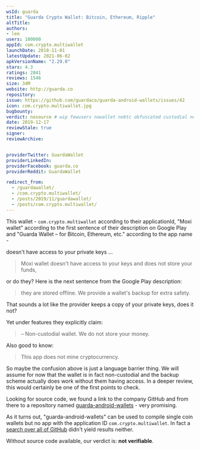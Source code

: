 ```yaml
---
wsId: guarda
title: "Guarda Crypto Wallet: Bitcoin, Ethereum, Ripple"
altTitle: 
authors:
- leo
users: 100000
appId: com.crypto.multiwallet
launchDate: 2018-11-01
latestUpdate: 2021-06-02
apkVersionName: "2.29.0"
stars: 4.3
ratings: 2841
reviews: 1546
size: 34M
website: http://guarda.co
repository: 
issue: https://github.com/guardaco/guarda-android-wallets/issues/42
icon: com.crypto.multiwallet.jpg
bugbounty: 
verdict: nosource # wip fewusers nowallet nobtc obfuscated custodial nosource nonverifiable reproducible bounty defunct
date: 2019-12-17
reviewStale: true
signer: 
reviewArchive:


providerTwitter: GuardaWallet
providerLinkedIn: 
providerFacebook: guarda.co
providerReddit: GuardaWallet

redirect_from:
  - /guardawallet/
  - /com.crypto.multiwallet/
  - /posts/2019/11/guardawallet/
  - /posts/com.crypto.multiwallet/
---
```



This wallet - `com.crypto.multiwallet` according to their applicationId,
"Moxi wallet" according to the first sentence of their description on Google
Play and "Guarda Wallet – for Bitcoin, Ethereum, etc." according to the app name -


doesn't have access to your private keys ...

> Moxi wallet doesn't have access to your keys and does not store your funds,

or do they? Here is the next sentence from the Google Play description:

> they are stored offline. We provide a wallet's backup for extra safety.

That sounds a lot like the provider keeps a copy of your private keys, does it
not?

Yet under features they explicitly claim:

> – Non-custodial wallet. We do not store your money.

Also good to know:

> This app does not mine cryptocurrency.

So maybe the confusion above is just a language barrier thing. We will assume
for now that the wallet is in fact non-custodial and the backup scheme actually
does work without them having access. In a deeper review, this would certainly
be one of the first points to check.

Looking for source code, we found a link to the company GitHub and from there to
a repository named
[guarda-android-wallets](https://github.com/guardaco/guarda-android-wallets) -
very promising.

As it turns out, "guarda-android-wallets" can be used to compile single coin
wallets but no app with the application ID `com.crypto.multiwallet`. In fact a
[search over all of GitHub](https://github.com/search?q=%22com.crypto.multiwallet%22)
didn't yield results neither.

Without source code available, our verdict is: **not verifiable**.
